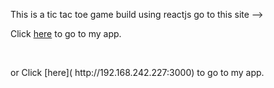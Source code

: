 This is a tic tac toe game build using reactjs 
go to this site --> 

Click [here](http://localhost:3000) to go to my app. 

<p>&nbsp;</p>
or 
Click [here]( http://192.168.242.227:3000) to go to my app.
